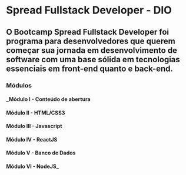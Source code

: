 # **Spread Fullstack Developer - DIO**

## O Bootcamp Spread Fullstack Developer foi programa para desenvolvedores que querem começar sua jornada em desenvolvimento de software com uma base sólida em tecnologias essenciais em front-end quanto e back-end.

### **Módulos**
####  _Módulo I - Conteúdo de abertura 
####  Módulo II - HTML/CSS3
####  Módulo III - Javascript
####  Módulo IV - ReactJS
####  Módulo V - Banco de Dados
####  Módulo VI - NodeJS_
